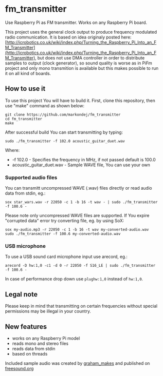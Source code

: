 # fm_transmitter
Use Raspberry Pi as FM transmitter. Works on any Raspberry Pi board.

This project uses the general clock output to produce frequency modulated radio communication. It is based on idea originaly posted here: [http://icrobotics.co.uk/wiki/index.php/Turning_the_Raspberry_Pi_Into_an_FM_Transmitter](http://icrobotics.co.uk/wiki/index.php/Turning_the_Raspberry_Pi_Into_an_FM_Transmitter), but does not use DMA controller in order to distribute samples to output (clock generator), so sound quality is worse as in PiFm project and only mono transmition is available but this makes possible to run it on all kind of boards.

## How to use it
To use this project You will have to build it. First, clone this repository, then use "make" command as shown below:
```
git clone https://github.com/markondej/fm_transmitter
cd fm_transmitter
make
``` 
After successful build You can start transmitting by typing:
```
sudo ./fm_transmitter -f 102.0 acoustic_guitar_duet.wav
```
Where:
* -f 102.0 - Specifies the frequency in MHz, if not passed default is 100.0
* acoustic_guitar_duet.wav - Sample WAVE file, You can use your own

### Supported audio files
You can transmitt uncompressed WAVE (.wav) files directly or read audio data from stdin, eg.:
```
sox star_wars.wav -r 22050 -c 1 -b 16 -t wav - | sudo ./fm_transmitter -f 100.6 -
```
Please note only uncompressed WAVE files are supported. If You expire "corrupted data" error try converting file, eg. by using SoX:
```
sox my-audio.mp3 -r 22050 -c 1 -b 16 -t wav my-converted-audio.wav
sudo ./fm_transmitter -f 100.6 my-converted-audio.wav
```
### USB microphone
To use a USB sound card microphone input use arecord, eg.:
```
arecord -D hw:1,0 -c1 -d 0 -r 22050 -f S16_LE | sudo ./fm_transmitter -f 100.6 -
```
In case of performance drop down use ```plughw:1,0``` instead of ```hw:1,0```.

## Legal note
Please keep in mind that transmitting on certain frequencies without special permissions may be illegal in your country.

## New features
* works on any Raspberry Pi model
* reads mono and stereo files
* reads data from stdin
* based on threads

Included sample audio was created by [graham_makes](https://freesound.org/people/graham_makes/sounds/449409/) and published on [freesound.org](https://freesound.org/)